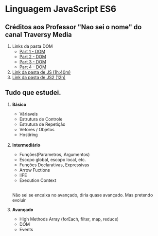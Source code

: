 # Linguagem JavaScript ES6

   <h2>Créditos aos Professor "Nao sei o nome" do canal Traversy Media </h2>

   <ol type = "1">
      <li>
         Links da pasta DOM
         <ul>
            <li> <a href="https://www.youtube.com/watch?v=0ik6X4DJKCc&ab_channel=TraversyMedia"  >Part 1 - DOM</a> </li>
            <li> <a href="https://www.youtube.com/watch?v=mPd2aJXCZ2g&ab_channel=TraversyMedia"  >Part 2 - DOM</a> </li>
            <li> <a href="https://www.youtube.com/watch?v=wK2cBMcDTss&t=1s&ab_channel=TraversyMedia"  >Part 3 - DOM</a> </li>
            <li> <a href="https://www.youtube.com/watch?v=i37KVt_IcXw&ab_channel=TraversyMedia"  >Part 4 - DOM</a> </li>
         </ul>
      </li>
      <li><a href= "https://www.youtube.com/watch?v=hdI2bqOjy3c&t=3s&ab_channel=TraversyMedia"  > Link da pasta de JS (1h:40m)</a></li>
      <li><a href= "https://www.youtube.com/watch?v=BI1o2H9z9fo&ab_channel=TraversyMedia"  > Link da pasta de JS2 (12h) </a></li>
   </ol>

 <h2>Tudo que estudei.</h2>


<ol type ="1"> 
   <li> <strong>Básico</strong></li>
   <ul> 
      <li>Váriaveis </li>
      <li>Estrutura de Controle </li>
      <li>Estrutura de Repetição </li>
      <li>Vetores / Objetos</li>
      <li>Hostiring</li>
   </ul>
   <br>
   <li> <strong>Intermediário </strong> </li>
   <ul> 
      <li>Funções(Parametros, Argumentos) </li>
      <li>Escopo global, escopo local, etc.</li>
      <li>Funções Declarativas, Expressivas</li>
      <li>Arrow Fuctions</li>
      <li>IIFE</li>
      <li>Execution Context</li>
   </ul>
   <br>
   <p>Não sei se encaixa no avançado, diria quase avançado. Mas pretendo evoluir</p>
   <li> <strong>Avançado</strong> </li>
    <ul> 
      <li>High Methods Array (forEach, filter, map, reduce)</li>
      <li>DOM</li>
      <li>Events</li>
   </ul>
</ol>
 
